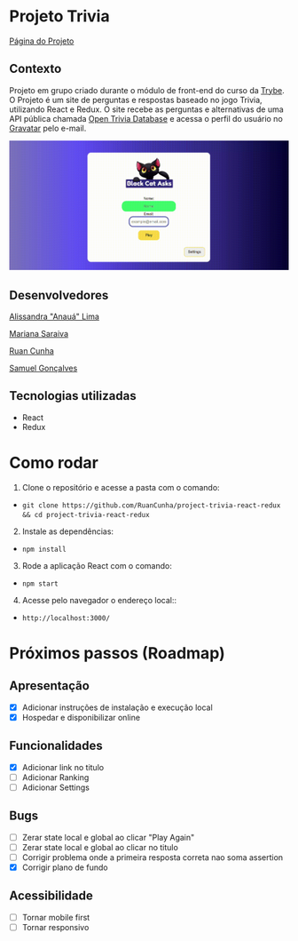 # Projeto Trivia

[Página do Projeto](https://ruancunha.github.io/project-trivia/)

## Contexto

Projeto em grupo criado durante o módulo de front-end do curso da [Trybe](https://www.betrybe.com/).
O Projeto é um site de perguntas e respostas baseado no jogo Trivia, utilizando React e Redux. O site recebe as perguntas e alternativas de uma API pública chamada [Open Trivia Database](https://opentdb.com/api_config.php) e acessa o perfil do usuário no [Gravatar](https://pt.gravatar.com/) pelo e-mail.

![Login e perguntas](/assets/login_and_questions.gif)

## Desenvolvedores

[Alissandra "Anauá" Lima](https://github.com/anaualima)

[Mariana Saraiva](https://github.com/marianasaraiva)

[Ruan Cunha](https://github.com/RuanCunha)

[Samuel Gonçalves](https://github.com/samuel5g)

## Tecnologias utilizadas

- React
- Redux


# Como rodar

1. Clone o repositório e acesse a pasta com o comando:
* `git clone https://github.com/RuanCunha/project-trivia-react-redux && cd project-trivia-react-redux`
2. Instale as dependências:
* `npm install`
3. Rode a aplicação React com o comando:
* `npm start`
4. Acesse pelo navegador o endereço local::
* `http://localhost:3000/`

# Próximos passos (Roadmap)

## Apresentação

- [X]  Adicionar instruções de instalação e execução local
- [X]  Hospedar e disponibilizar online

## Funcionalidades

- [X]  Adicionar link no titulo
- [ ]  Adicionar Ranking
- [ ]  Adicionar Settings

## Bugs
- [ ]  Zerar state local e global ao clicar "Play Again"
- [ ]  Zerar state local e global ao clicar no titulo
- [ ]  Corrigir problema onde a primeira resposta correta nao soma assertion
- [x]  Corrigir plano de fundo

## Acessibilidade
- [ ]  Tornar mobile first
- [ ]  Tornar responsivo
